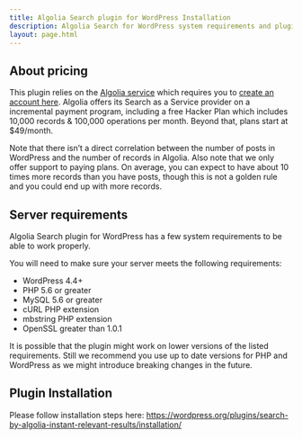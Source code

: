 ```yaml
---
title: Algolia Search plugin for WordPress Installation
description: Algolia Search for WordPress system requirements and plugin installation.
layout: page.html
---
```

## About pricing

This plugin relies on the [Algolia service](https://www.algolia.com/) which requires you to [create an account here](https://www.algolia.com/users/sign_up).
Algolia offers its Search as a Service provider on a incremental payment program, including a free Hacker Plan which includes 10,000 records & 100,000 operations per month. Beyond that, plans start at $49/month.

<div class="alert alert-warning">
Note that there isn’t a direct correlation between the number of posts in WordPress and the number of records in Algolia.
Also note that we only offer support to paying plans.
On average, you can expect to have about 10 times more records than you have posts, though this is not a golden rule and you could end up with more records.
</div>


## Server requirements

Algolia Search plugin for WordPress has a few system requirements to be able to work properly.

You will need to make sure your server meets the following requirements:

- WordPress 4.4+
- PHP 5.6 or greater
- MySQL 5.6 or greater
- cURL PHP extension
- mbstring PHP extension
- OpenSSL greater than 1.0.1

<div class="alert alert-info">
It is possible that the plugin might work on lower versions of the listed requirements.
Still we recommend you use up to date versions for PHP and WordPress as we might introduce breaking changes in the future.
</div>

## Plugin Installation

Please follow installation steps here: https://wordpress.org/plugins/search-by-algolia-instant-relevant-results/installation/


